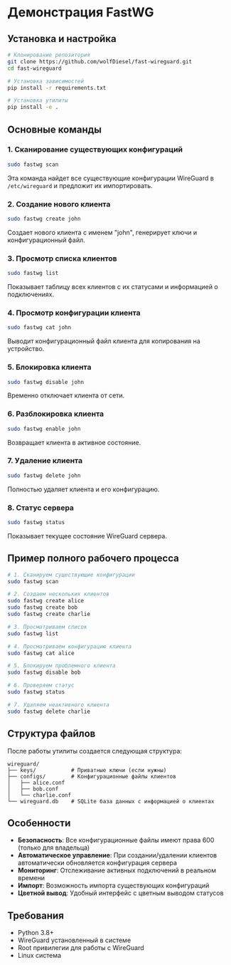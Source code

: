 # Демонстрация FastWG

## Установка и настройка

```bash
# Клонирование репозитория
git clone https://github.com/wolfDiesel/fast-wireguard.git
cd fast-wireguard

# Установка зависимостей
pip install -r requirements.txt

# Установка утилиты
pip install -e .
```

## Основные команды

### 1. Сканирование существующих конфигураций
```bash
sudo fastwg scan
```
Эта команда найдет все существующие конфигурации WireGuard в `/etc/wireguard` и предложит их импортировать.

### 2. Создание нового клиента
```bash
sudo fastwg create john
```
Создает нового клиента с именем "john", генерирует ключи и конфигурационный файл.

### 3. Просмотр списка клиентов
```bash
sudo fastwg list
```
Показывает таблицу всех клиентов с их статусами и информацией о подключениях.

### 4. Просмотр конфигурации клиента
```bash
sudo fastwg cat john
```
Выводит конфигурационный файл клиента для копирования на устройство.

### 5. Блокировка клиента
```bash
sudo fastwg disable john
```
Временно отключает клиента от сети.

### 6. Разблокировка клиента
```bash
sudo fastwg enable john
```
Возвращает клиента в активное состояние.

### 7. Удаление клиента
```bash
sudo fastwg delete john
```
Полностью удаляет клиента и его конфигурацию.

### 8. Статус сервера
```bash
sudo fastwg status
```
Показывает текущее состояние WireGuard сервера.

## Пример полного рабочего процесса

```bash
# 1. Сканируем существующие конфигурации
sudo fastwg scan

# 2. Создаем нескольких клиентов
sudo fastwg create alice
sudo fastwg create bob
sudo fastwg create charlie

# 3. Просматриваем список
sudo fastwg list

# 4. Просматриваем конфигурацию клиента
sudo fastwg cat alice

# 5. Блокируем проблемного клиента
sudo fastwg disable bob

# 6. Проверяем статус
sudo fastwg status

# 7. Удаляем неактивного клиента
sudo fastwg delete charlie
```

## Структура файлов

После работы утилиты создается следующая структура:

```
wireguard/
├── keys/           # Приватные ключи (если нужны)
├── configs/        # Конфигурационные файлы клиентов
│   ├── alice.conf
│   ├── bob.conf
│   └── charlie.conf
└── wireguard.db    # SQLite база данных с информацией о клиентах
```

## Особенности

- **Безопасность**: Все конфигурационные файлы имеют права 600 (только для владельца)
- **Автоматическое управление**: При создании/удалении клиентов автоматически обновляется конфигурация сервера
- **Мониторинг**: Отслеживание активных подключений в реальном времени
- **Импорт**: Возможность импорта существующих конфигураций
- **Цветной вывод**: Удобный интерфейс с цветным выводом статусов

## Требования

- Python 3.8+
- WireGuard установленный в системе
- Root привилегии для работы с WireGuard
- Linux система

